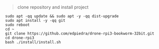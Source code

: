 > clone repository and install project
```
sudo apt -qq update && sudo apt -y -qq dist-upgrade
sudo apt install -y -qq git
sudo reboot
cd ~
git clone https://github.com/edpiedra/drone-rpi3-bookworm-32bit.git
cd drone-rpi3
bash ./install/install.sh

